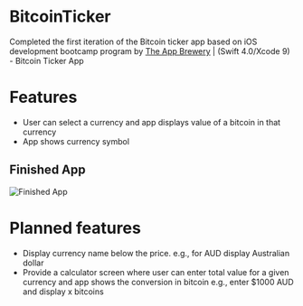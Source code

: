 # BitcoinTicker
Completed the first iteration of the Bitcoin ticker app based on iOS development bootcamp program by [The App Brewery](https://www.appbrewery.co) | (Swift 4.0/Xcode 9) - Bitcoin Ticker App

# Features
- User can select a currency and app displays value of a bitcoin in that currency
- App shows currency symbol


## Finished App
![Finished App](http://i.giphy.com/l0HlQGzz2MQCKIBI4.gif)

# Planned features
- Display currency name below the price. e.g., for AUD display Australian dollar
- Provide a calculator screen where user can enter total value for a given currency and app shows the conversion in bitcoin
e.g., enter $1000 AUD and display x bitcoins


